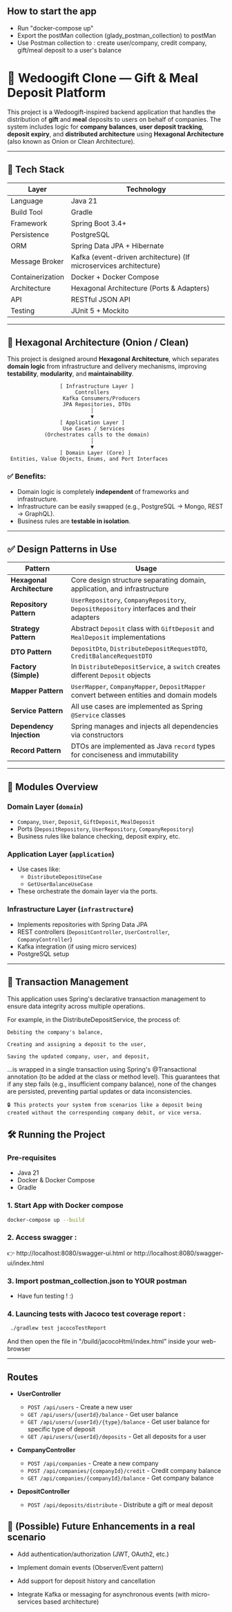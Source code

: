 ## How to start the app

- Run "docker-compose up"
- Export the postMan collection (glady_postman_collection) to postMan
- Use Postman collection to : create user/company, credit company, gift/meal deposit to a user's balance

# 💸 Wedoogift Clone — Gift & Meal Deposit Platform

This project is a Wedoogift-inspired backend application that handles the distribution of **gift** and **meal** deposits to users on behalf of companies. The system includes logic for **company balances**, **user deposit tracking**, **deposit expiry**, and **distributed architecture** using **Hexagonal Architecture** (also known as Onion or Clean Architecture).

---

## 🚀 Tech Stack

| Layer            | Technology                                                        |
|------------------|-------------------------------------------------------------------|
| Language         | Java 21                                                           |
| Build Tool       | Gradle                                                            |
| Framework        | Spring Boot 3.4+                                                  |
| Persistence      | PostgreSQL                                                        |
| ORM              | Spring Data JPA + Hibernate                                       |
| Message Broker   | Kafka (event-driven architecture) (If microservices architecture) |
| Containerization | Docker + Docker Compose                                           |
| Architecture     | Hexagonal Architecture (Ports & Adapters)                         |
| API              | RESTful JSON API                                                  |
| Testing          | JUnit 5 + Mockito                                                 |

---

## 🧱 Hexagonal Architecture (Onion / Clean)

This project is designed around **Hexagonal Architecture**, which separates **domain logic** from infrastructure and delivery mechanisms, improving **testability**, **modularity**, and **maintainability**.

                     [ Infrastructure Layer ]
                          Controllers
                      Kafka Consumers/Producers
                      JPA Repositories, DTOs
                               │
                               ▼
                     [ Application Layer ]
                      Use Cases / Services
                (Orchestrates calls to the domain)
                               │
                               ▼
                     [ Domain Layer (Core) ]
     Entities, Value Objects, Enums, and Port Interfaces


### ✅ Benefits:

- Domain logic is completely **independent** of frameworks and infrastructure.
- Infrastructure can be easily swapped (e.g., PostgreSQL → Mongo, REST → GraphQL).
- Business rules are **testable in isolation**.

---

## ✅ Design Patterns in Use

| Pattern                      | Usage                                                                 |
|-----------------------------|------------------------------------------------------------------------|
| **Hexagonal Architecture**  | Core design structure separating domain, application, and infrastructure |
| **Repository Pattern**      | `UserRepository`, `CompanyRepository`, `DepositRepository` interfaces and their adapters |
| **Strategy Pattern**        | Abstract `Deposit` class with `GiftDeposit` and `MealDeposit` implementations |
| **DTO Pattern**             | `DepositDto`, `DistributeDepositRequestDTO`, `CreditBalanceRequestDTO` |
| **Factory (Simple)**        | In `DistributeDepositService`, a `switch` creates different `Deposit` objects |
| **Mapper Pattern**          | `UserMapper`, `CompanyMapper`, `DepositMapper` convert between entities and domain models |
| **Service Pattern**         | All use cases are implemented as Spring `@Service` classes |
| **Dependency Injection**    | Spring manages and injects all dependencies via constructors |
| **Record Pattern**          | DTOs are implemented as Java `record` types for conciseness and immutability |

---

## 🧩 Modules Overview

### Domain Layer (`domain`)
- `Company`, `User`, `Deposit`, `GiftDeposit`, `MealDeposit`
- Ports (`DepositRepository`, `UserRepository`, `CompanyRepository`)
- Business rules like balance checking, deposit expiry, etc.

### Application Layer (`application`)
- Use cases like:
    - `DistributeDepositUseCase`
    - `GetUserBalanceUseCase`
- These orchestrate the domain layer via the ports.

### Infrastructure Layer (`infrastructure`)
- Implements repositories with Spring Data JPA
- REST controllers (`DepositController`, `UserController`, `CompanyController`)
- Kafka integration (if using micro services)
- PostgreSQL setup

---

## 💼 Transaction Management

This application uses Spring's declarative transaction management to ensure data integrity across multiple operations.

For example, in the DistributeDepositService, the process of:

    Debiting the company's balance,

    Creating and assigning a deposit to the user,

    Saving the updated company, user, and deposit,

...is wrapped in a single transaction using Spring's @Transactional annotation (to be added at the class or method level). This guarantees that if any step fails (e.g., insufficient company balance), none of the changes are persisted, preventing partial updates or data inconsistencies.

    🔒 This protects your system from scenarios like a deposit being created without the corresponding company debit, or vice versa.


## 🛠️ Running the Project

### Pre-requisites

- Java 21
- Docker & Docker Compose
- Gradle

### 1. Start App with Docker compose

```bash
docker-compose up --build
```

### 2. Access swagger :
 👉 http://localhost:8080/swagger-ui.html or http://localhost:8080/swagger-ui/index.html

### 3. Import postman_collection.json to YOUR postman

- Have fun testing ! :)

### 4. Launcing tests with Jacoco test coverage report :

```bash 
 ./gradlew test jacocoTestReport
```

And then open the file in "/build/jacocoHtml/index.html" inside your web-browser

----

## Routes

- **UserController**
  - `POST /api/users` - Create a new user
  - `GET /api/users/{userId}/balance` - Get user balance
  - `GET /api/users/{userId}/{type}/balance` - Get user balance for specific type of deposit
  - `GET /api/users/{userId}/deposits` - Get all deposits for a user

- **CompanyController**
  - `POST /api/companies` - Create a new company
  - `POST /api/companies/{companyId}/credit` - Credit company balance
  - `GET /api/companies/{companyId}/balance` - Get company balance

- **DepositController**
  - `POST /api/deposits/distribute` - Distribute a gift or meal deposit


## 🔧 (Possible) Future Enhancements in a real scenario

   -  Add authentication/authorization (JWT, OAuth2, etc.)

   - Implement domain events (Observer/Event pattern)

   - Add support for deposit history and cancellation

   - Integrate Kafka or messaging for asynchronous events (with micro-services based architecture)